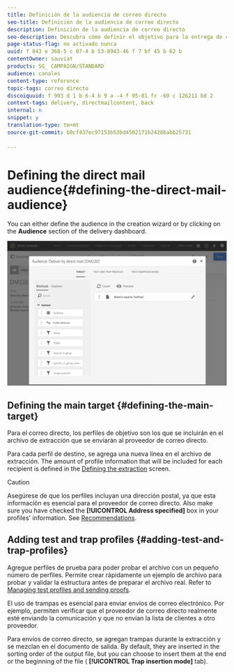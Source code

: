 ```yaml
---
title: Definición de la audiencia de correo directo
seo-title: Definición de la audiencia de correo directo
description: Definición de la audiencia de correo directo
seo-description: Descubra cómo definir el objetivo para la entrega de correo directo.
page-status-flag: no activado nunca
uuid: f 843 e 368-5 c 07-4 b 53-8943-46 f 7 bf 45 b 62 b
contentOwner: sauviat
products: SG_ CAMPAIGN/STANDARD
audience: canales
content-type: reference
topic-tags: correo directo
discoiquuid: f 993 d 1 b 6-4 b 9 a -4 f 95-81 fc -60 c 126211 bd 2
context-tags: delivery, directmailcontent, back
internal: n
snippet: y
translation-type: tm+mt
source-git-commit: b0cf437ec97153b53bd4502171b24286abb25731

---
```



# Defining the direct mail audience{#defining-the-direct-mail-audience}

You can either define the audience in the creation wizard or by clicking on the **Audience** section of the delivery dashboard.

![](assets/direct_mail_15.png)

## Defining the main target {#defining-the-main-target}

Para el correo directo, los perfiles de objetivo son los que se incluirán en el archivo de extracción que se enviarán al proveedor de correo directo.

Para cada perfil de destino, se agrega una nueva línea en el archivo de extracción. The amount of profile information that will be included for each recipient is defined in the [Defining the extraction](../../channels/using/defining-the-direct-mail-content.md#defining-the-extraction) screen.

>[!CAUTION]
>
>Asegúrese de que los perfiles incluyan una dirección postal, ya que esta información es esencial para el proveedor de correo directo. Also make sure you have checked the **[!UICONTROL Address specified]** box in your profiles' information. See [Recommendations](../../channels/using/about-direct-mail.md#recommendations).

## Adding test and trap profiles {#adding-test-and-trap-profiles}

Agregue perfiles de prueba para poder probar el archivo con un pequeño número de perfiles. Permite crear rápidamente un ejemplo de archivo para probar y validar la estructura antes de preparar el archivo real. Refer to [Managing test profiles and sending proofs](../../sending/using/managing-test-profiles-and-sending-proofs.md).

El uso de trampas es esencial para enviar envíos de correo electrónico. Por ejemplo, permiten verificar que el proveedor de correo directo realmente esté enviando la comunicación y que no envían la lista de clientes a otro proveedor.

Para envíos de correo directo, se agregan trampas durante la extracción y se mezclan en el documento de salida. By default, they are inserted in the sorting order of the output file, but you can choose to insert them at the end or the beginning of the file ( **[!UICONTROL Trap insertion mode]** tab).
